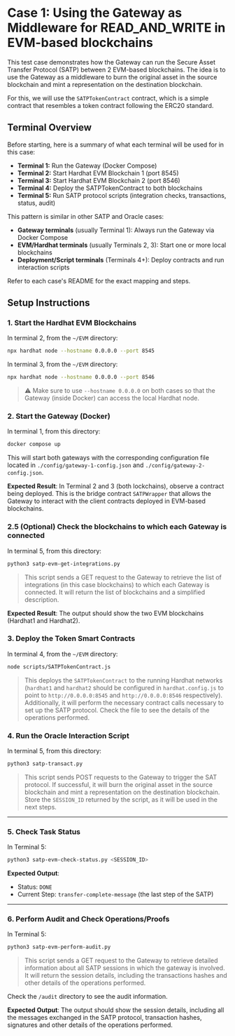 # Case 1: Using the Gateway as Middleware for READ_AND_WRITE in EVM-based blockchains

This test case demonstrates how the Gateway can run the Secure Asset Transfer Protocol (SATP) between 2 EVM-based blockchains. The idea is to use the Gateway as a middleware to burn the original asset in the source blockchain and mint a representation on the destination blockchain.

For this, we will use the `SATPTokenContract` contract, which is a simple contract that resembles a token contract following the ERC20 standard.


## Terminal Overview

Before starting, here is a summary of what each terminal will be used for in this case:

- **Terminal 1:** Run the Gateway (Docker Compose)
- **Terminal 2:** Start Hardhat EVM Blockchain 1 (port 8545)
- **Terminal 3:** Start Hardhat EVM Blockchain 2 (port 8546)
- **Terminal 4:** Deploy the SATPTokenContract to both blockchains
- **Terminal 5:** Run SATP protocol scripts (integration checks, transactions, status, audit)

This pattern is similar in other SATP and Oracle cases:
- **Gateway terminals** (usually Terminal 1): Always run the Gateway via Docker Compose
- **EVM/Hardhat terminals** (usually Terminals 2, 3): Start one or more local blockchains
- **Deployment/Script terminals** (Terminals 4+): Deploy contracts and run interaction scripts

Refer to each case's README for the exact mapping and steps.

## Setup Instructions

### 1. Start the Hardhat EVM Blockchains

In terminal 2, from the `~/EVM` directory:

```bash
npx hardhat node --hostname 0.0.0.0 --port 8545
```

In terminal 3, from the `~/EVM` directory:

```bash
npx hardhat node --hostname 0.0.0.0 --port 8546
```

> ⚠️ Make sure to use `--hostname 0.0.0.0` on both cases so that the Gateway (inside Docker) can access the local Hardhat node.

### 2. Start the Gateway (Docker)

In terminal 1, from this directory:

```bash
docker compose up
```

This will start both gateways with the corresponding configuration file located in `./config/gateway-1-config.json` and `./config/gateway-2-config.json`.

**Expected Result**: In Terminal 2 and 3 (both lockchains), observe a contract being deployed. This is the bridge contract `SATPWrapper` that allows the Gateway to interact with the client contracts deployed in EVM-based blockchains.

### 2.5 (Optional) Check the blockchains to which each Gateway is connected
In terminal 5, from this directory:

```bash
python3 satp-evm-get-integrations.py
```

> This script sends a GET request to the Gateway to retrieve the list of integrations (in this case blockchains) to which each Gateway is connected. It will return the list of blockchains and a simplified description.

**Expected Result**: The output should show the two EVM blockchains (Hardhat1 and Hardhat2).

### 3. Deploy the Token Smart Contracts

In terminal 4, from the `~/EVM` directory:

```bash
node scripts/SATPTokenContract.js
```

> This deploys the `SATPTokenContract` to the running Hardhat networks (`hardhat1` and `hardhat2` should be configured in `hardhat.config.js` to point to `http://0.0.0.0:8545` and `http://0.0.0.0:8546` respectively). Additionally, it will perform the necessary contract calls necessary to set up the SATP protocol. Check the file to see the details of the operations performed.

### 4. Run the Oracle Interaction Script

In terminal 5, from this directory:

```bash
python3 satp-transact.py
```

> This script sends POST requests to the Gateway to trigger the SAT protocol. If successful, it will burn the original asset in the source blockchain and mint a representation on the destination blockchain. Store the `SESSION_ID` returned by the script, as it will be used in the next steps.

---

### 5. Check Task Status

In Terminal 5:

```bash
python3 satp-evm-check-status.py <SESSION_ID>
```

**Expected Output**:

* Status: `DONE`
* Current Step: `transfer-complete-message` (the last step of the SATP)

---

### 6. Perform Audit and Check Operations/Proofs

In Terminal 5:

```bash
python3 satp-evm-perform-audit.py
```

> This script sends a GET request to the Gateway to retrieve detailed information about all SATP sessions in which the gateway is involved. It will return the session details, including the transactions hashes and other details of the operations performed.

Check the `/audit` directory to see the audit information.

**Expected Output**: The output should show the session details, including all the messages exchanged in the SATP protocol, transaction hashes, signatures and other details of the operations performed.
